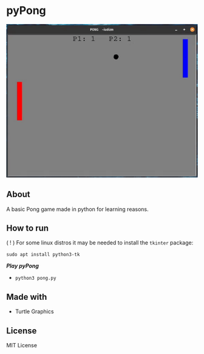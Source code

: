 # pyPong

![DEMO](demo.gif)

## About
A basic Pong game made in python for learning reasons.

## How to run
  ( ! ) For some linux distros it may be needed to install the `tkinter` package:
```
sudo apt install python3-tk
```

***Play pyPong*** 
 - `python3 pong.py`

## Made with
- Turtle Graphics

## License
MIT License
